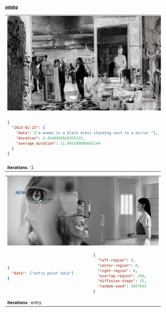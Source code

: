 ### [`pdqbp`](/about.md)

<table><tr><td colspan="2"><img src="./images/2023-01-23_output.png"></td></tr></tr><tr colspan="2"><tr></tr><td>

```json
{
  "2023-01-23": {
    "data": ["a woman in a black dress standing next to a mirror "],
    "duration": 4.4540956020355225,
    "average_duration": 11.045599886665144
  }
}
```

</td><td>

```json
{
  "left-region": 1,
  "center-region": 1,
  "right-region": 1,
  "overlap-region": 256,
  "diffusion-steps": 50,
  "random-seed": 3822730
}
```

</td></tr><tr colspan="2"></tr></tr><td colspan="2"><b>iterations</b> : 1</td></table>
<table><tr><td colspan="2"><img src="./images/2023-02-22_output.png"></td></tr></tr><tr colspan="2"><tr></tr><td>

```json
{
  "data": ["entry point data"]
}
```

</td><td>

```json
{
  "left-region": 8,
  "center-region": 8,
  "right-region": 8,
  "overlap-region": 256,
  "diffusion-steps": 15,
  "random-seed": 3927643
}
```

</td></tr><tr colspan="2"></tr></tr><td colspan="2"><b>iterations</b> : entry</td></table>
